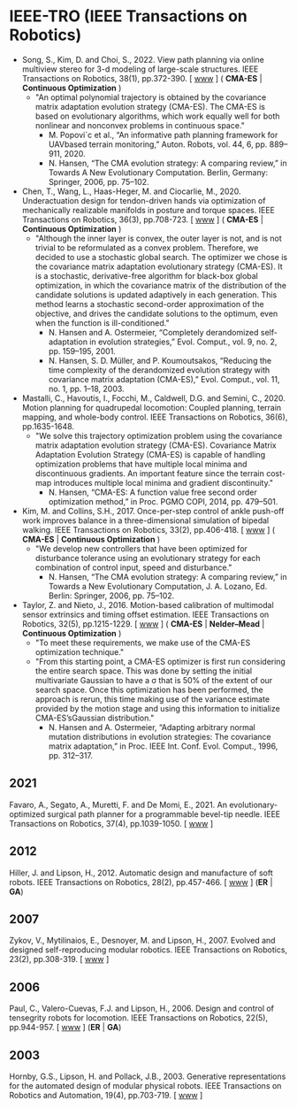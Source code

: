 # IEEE-TRO (IEEE Transactions on Robotics)

* Song, S., Kim, D. and Choi, S., 2022. View path planning via online multiview stereo for 3-d modeling of large-scale structures. IEEE Transactions on Robotics, 38(1), pp.372-390. [ [www](https://ieeexplore.ieee.org/abstract/document/9450826) ] ( **CMA-ES** | **Continuous Optimization** )
  * "An optimal polynomial trajectory is obtained by the covariance matrix adaptation evolution strategy (CMA-ES). The CMA-ES is based on evolutionary algorithms, which work equally well for both nonlinear and nonconvex problems in continuous space."
    * M. Popovi´c et al., “An informative path planning framework for UAVbased terrain monitoring,” Auton. Robots, vol. 44, 6, pp. 889–911, 2020.
    * N. Hansen, “The CMA evolution strategy: A comparing review,” in Towards A New Evolutionary Computation. Berlin, Germany: Springer, 2006, pp. 75–102.
* Chen, T., Wang, L., Haas-Heger, M. and Ciocarlie, M., 2020. Underactuation design for tendon-driven hands via optimization of mechanically realizable manifolds in posture and torque spaces. IEEE Transactions on Robotics, 36(3), pp.708-723. [ [www](https://ieeexplore.ieee.org/abstract/document/9040678) ] ( **CMA-ES** | **Continuous Optimization** )
  * "Although the inner layer is convex, the outer layer is not, and is not trivial to be reformulated as a convex problem. Therefore, we decided to use a stochastic global search. The optimizer we chose is the covariance matrix adaptation evolutionary strategy (CMA-ES). It is a stochastic, derivative-free algorithm for black-box global optimization, in which the covariance matrix of the distribution of the candidate solutions is updated adaptively in each generation. This method learns a stochastic second-order approximation of the objective, and drives the candidate solutions to the optimum, even when the function is ill-conditioned."
    * N. Hansen and A. Ostermeier, “Completely derandomized self-adaptation in evolution strategies,” Evol. Comput., vol. 9, no. 2, pp. 159–195, 2001.
    * N. Hansen, S. D. Müller, and P. Koumoutsakos, “Reducing the time complexity of the derandomized evolution strategy with covariance matrix adaptation (CMA-ES),” Evol. Comput., vol. 11, no. 1, pp. 1–18, 2003.
* Mastalli, C., Havoutis, I., Focchi, M., Caldwell, D.G. and Semini, C., 2020. Motion planning for quadrupedal locomotion: Coupled planning, terrain mapping, and whole-body control. IEEE Transactions on Robotics, 36(6), pp.1635-1648.
  * "We solve this trajectory optimization problem using the covariance matrix adaptation evolution strategy (CMA-ES). Covariance Matrix Adaptation Evolution Strategy (CMA-ES) is capable of handling optimization problems that have multiple local minima and discontinuous gradients. An important feature since the terrain cost-map introduces multiple local minima and gradient discontinuity."
    * N. Hansen, “CMA-ES: A function value free second order optimization method,” in Proc. PGMO COPI, 2014, pp. 479–501.
* Kim, M. and Collins, S.H., 2017. Once-per-step control of ankle push-off work improves balance in a three-dimensional simulation of bipedal walking. IEEE Transactions on Robotics, 33(2), pp.406-418. [ [www](https://ieeexplore.ieee.org/abstract/document/7819532) ] ( **CMA-ES** | **Continuous Optimization** )
  * "We develop new controllers that have been optimized for disturbance tolerance using an evolutionary strategy for each combination of control input, speed and disturbance."
    * N. Hansen, “The CMA evolution strategy: A comparing review,” in Towards a New Evolutionary Computation, J. A. Lozano, Ed. Berlin: Springer, 2006, pp. 75–102.
* Taylor, Z. and Nieto, J., 2016. Motion-based calibration of multimodal sensor extrinsics and timing offset estimation. IEEE Transactions on Robotics, 32(5), pp.1215-1229. [ [www](https://ieeexplore.ieee.org/abstract/document/7555301/) ] ( **CMA-ES** | **Nelder–Mead** | **Continuous Optimization** )
  * "To meet these requirements, we make use of the CMA-ES optimization technique."
  * "From this starting point, a CMA-ES optimizer is first run considering the entire search space. This was done by setting the initial multivariate Gaussian to have a σ that is 50% of the extent of our search space. Once this optimization has been performed, the approach is rerun, this time making use of the variance estimate provided by the motion stage and using this information to initialize CMA-ES’sGaussian distribution."
    * N. Hansen and A. Ostermeier, “Adapting arbitrary normal mutation distributions in evolution strategies: The covariance matrix adaptation,” in Proc. IEEE Int. Conf. Evol. Comput., 1996, pp. 312–317.

## 2021

Favaro, A., Segato, A., Muretti, F. and De Momi, E., 2021. An evolutionary-optimized surgical path planner for a programmable bevel-tip needle. IEEE Transactions on Robotics, 37(4), pp.1039-1050. [ [www](https://ieeexplore.ieee.org/abstract/document/9312206) ]

## 2012

Hiller, J. and Lipson, H., 2012. Automatic design and manufacture of soft robots. IEEE Transactions on Robotics, 28(2), pp.457-466. [ [www](https://ieeexplore.ieee.org/abstract/document/6096440) ] (**ER** | **GA**)

## 2007

Zykov, V., Mytilinaios, E., Desnoyer, M. and Lipson, H., 2007. Evolved and designed self-reproducing modular robotics. IEEE Transactions on Robotics, 23(2), pp.308-319. [ [www](https://ieeexplore.ieee.org/abstract/document/4154840) ]

## 2006

Paul, C., Valero-Cuevas, F.J. and Lipson, H., 2006. Design and control of tensegrity robots for locomotion. IEEE Transactions on Robotics, 22(5), pp.944-957. [ [www](https://ieeexplore.ieee.org/abstract/document/1705585) ] (**ER** | **GA**)

## 2003

Hornby, G.S., Lipson, H. and Pollack, J.B., 2003. Generative representations for the automated design of modular physical robots. IEEE Transactions on Robotics and Automation, 19(4), pp.703-719. [ [www](https://ieeexplore.ieee.org/abstract/document/1220719) ]
